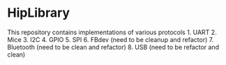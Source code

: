 # HipLibrary
This repository contains implementations of various protocols
	1. UART
	2. Mice
	3. I2C
	4. GPIO
	5. SPI
	6. FBdev (need to be cleanup and refactor)
	7. Bluetooth (need to be clean and refactor)
	8. USB (need to be refactor and clean)
